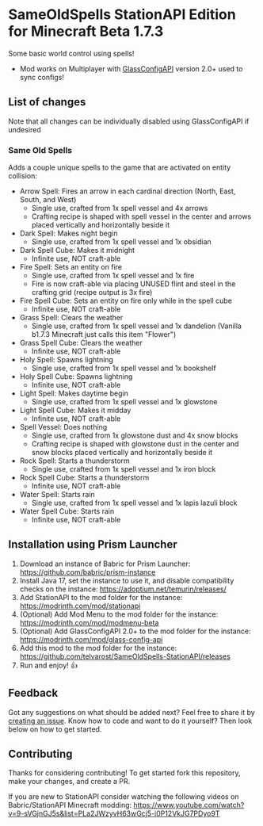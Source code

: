 # SameOldSpells StationAPI Edition for Minecraft Beta 1.7.3

Some basic world control using spells!
* Mod works on Multiplayer with [GlassConfigAPI](https://modrinth.com/mod/glass-config-api) version 2.0+ used to sync configs!

## List of changes
Note that all changes can be individually disabled using GlassConfigAPI if undesired

### Same Old Spells

Adds a couple unique spells to the game that are activated on entity collision:
- Arrow Spell: Fires an arrow in each cardinal direction (North, East, South, and West)
  - Single use, crafted from 1x spell vessel and 4x arrows
  - Crafting recipe is shaped with spell vessel in the center and arrows placed vertically and horizontally beside it
- Dark Spell: Makes night begin
  - Single use, crafted from 1x spell vessel and 1x obsidian
- Dark Spell Cube: Makes it midnight
  - Infinite use, NOT craft-able
- Fire Spell: Sets an entity on fire
  - Single use, crafted from 1x spell vessel and 1x fire
  - Fire is now craft-able via placing UNUSED flint and steel in the crafting grid (recipe output is 3x fire)
- Fire Spell Cube: Sets an entity on fire only while in the spell cube
  - Infinite use, NOT craft-able
- Grass Spell: Clears the weather
  - Single use, crafted from 1x spell vessel and 1x dandelion (Vanilla b1.7.3 Minecraft just calls this item "Flower")
- Grass Spell Cube: Clears the weather
  - Infinite use, NOT craft-able
- Holy Spell: Spawns lightning
  - Single use, crafted from 1x spell vessel and 1x bookshelf
- Holy Spell Cube: Spawns lightning
  - Infinite use, NOT craft-able
- Light Spell: Makes daytime begin
  - Single use, crafted from 1x spell vessel and 1x glowstone
- Light Spell Cube: Makes it midday
  - Infinite use, NOT craft-able
- Spell Vessel: Does nothing
  - Single use, crafted from 1x glowstone dust and 4x snow blocks
  - Crafting recipe is shaped with glowstone dust in the center and snow blocks placed vertically and horizontally beside it
- Rock Spell: Starts a thunderstorm
  - Single use, crafted from 1x spell vessel and 1x iron block
- Rock Spell Cube: Starts a thunderstorm
  - Infinite use, NOT craft-able
- Water Spell: Starts rain
  - Single use, crafted from 1x spell vessel and 1x lapis lazuli block
- Water Spell Cube: Starts rain
  - Infinite use, NOT craft-able

## Installation using Prism Launcher

1. Download an instance of Babric for Prism Launcher: https://github.com/babric/prism-instance
2. Install Java 17, set the instance to use it, and disable compatibility checks on the instance: https://adoptium.net/temurin/releases/
3. Add StationAPI to the mod folder for the instance: https://modrinth.com/mod/stationapi
4. (Optional) Add Mod Menu to the mod folder for the instance: https://modrinth.com/mod/modmenu-beta
5. (Optional) Add GlassConfigAPI 2.0+ to the mod folder for the instance: https://modrinth.com/mod/glass-config-api
6. Add this mod to the mod folder for the instance: https://github.com/telvarost/SameOldSpells-StationAPI/releases
7. Run and enjoy! 👍

## Feedback

Got any suggestions on what should be added next? Feel free to share it by [creating an issue](https://github.com/telvarost/SameOldSpells-StationAPI/issues/new). Know how to code and want to do it yourself? Then look below on how to get started.

## Contributing

Thanks for considering contributing! To get started fork this repository, make your changes, and create a PR. 

If you are new to StationAPI consider watching the following videos on Babric/StationAPI Minecraft modding: https://www.youtube.com/watch?v=9-sVGjnGJ5s&list=PLa2JWzyvH63wGcj5-i0P12VkJG7PDyo9T
